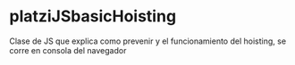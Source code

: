 # platziJSbasicHoisting
Clase de JS que explica como prevenir y el funcionamiento del hoisting, se corre en consola del navegador
